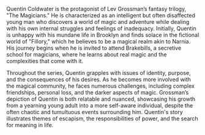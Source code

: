 Quentin Coldwater is the protagonist of Lev Grossman’s fantasy trilogy, "The Magicians." He is characterized as an intelligent but often disaffected young man who discovers a world of magic and adventure while dealing with his own internal struggles and feelings of inadequacy. Initially, Quentin is unhappy with his mundane life in Brooklyn and finds solace in the fictional world of "Fillory," which he believes to be a magical realm akin to Narnia. His journey begins when he is invited to attend Brakebills, a secretive school for magicians, where he learns about real magic and the complexities that come with it.

Throughout the series, Quentin grapples with issues of identity, purpose, and the consequences of his desires. As he becomes more involved with the magical community, he faces numerous challenges, including complex friendships, personal loss, and the darker aspects of magic. Grossman’s depiction of Quentin is both relatable and nuanced, showcasing his growth from a yearning young adult into a more self-aware individual, despite the often chaotic and tumultuous events surrounding him. Quentin's story illustrates themes of escapism, the responsibilities of power, and the search for meaning in life.